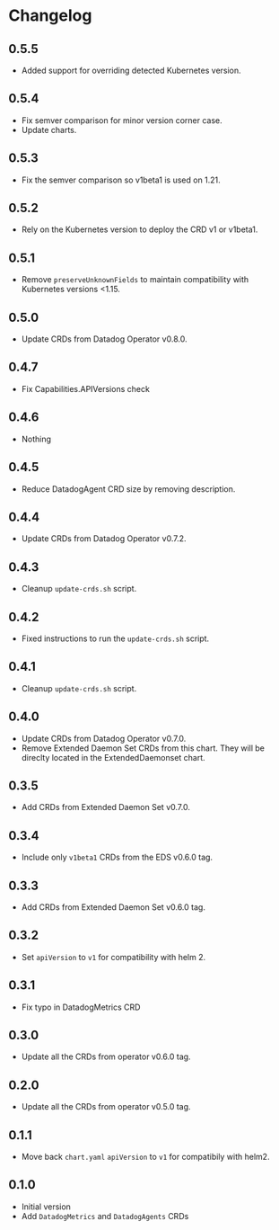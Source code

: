 # Changelog

## 0.5.5

* Added support for overriding detected Kubernetes version.

## 0.5.4

* Fix semver comparison for minor version corner case.
* Update charts.

## 0.5.3

* Fix the semver comparison so v1beta1 is used on 1.21.

## 0.5.2

* Rely on the Kubernetes version to deploy the CRD v1 or v1beta1.

## 0.5.1

* Remove `preserveUnknownFields` to maintain compatibility with Kubernetes versions <1.15.

## 0.5.0

* Update CRDs from Datadog Operator v0.8.0.

## 0.4.7

* Fix Capabilities.APIVersions check

## 0.4.6

* Nothing

## 0.4.5

* Reduce DatadogAgent CRD size by removing description.

## 0.4.4

* Update CRDs from Datadog Operator v0.7.2.

## 0.4.3

* Cleanup `update-crds.sh` script.

## 0.4.2

* Fixed instructions to run the `update-crds.sh` script.

## 0.4.1

* Cleanup `update-crds.sh` script.

## 0.4.0

* Update CRDs from Datadog Operator v0.7.0.
* Remove Extended Daemon Set CRDs from this chart. They will be direclty located in the ExtendedDaemonset chart.

## 0.3.5

* Add CRDs from Extended Daemon Set v0.7.0.

## 0.3.4

* Include only `v1beta1` CRDs from the EDS v0.6.0 tag.

## 0.3.3

* Add CRDs from Extended Daemon Set v0.6.0 tag.

## 0.3.2

* Set `apiVersion` to `v1` for compatibility with helm 2.

## 0.3.1

* Fix typo in DatadogMetrics CRD

## 0.3.0

* Update all the CRDs from operator v0.6.0 tag.

## 0.2.0

* Update all the CRDs from operator v0.5.0 tag.

## 0.1.1

* Move back `chart.yaml` `apiVersion` to `v1` for compatibily with helm2.

## 0.1.0

* Initial version
* Add `DatadogMetrics` and `DatadogAgents` CRDs

